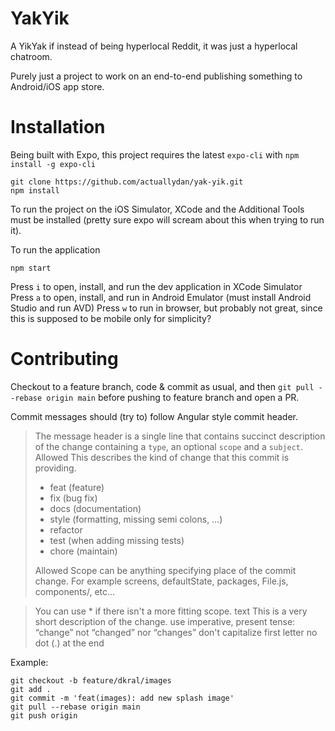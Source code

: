 # YakYik

A YikYak if instead of being hyperlocal Reddit, it was just a hyperlocal chatroom.

Purely just a project to work on an end-to-end publishing something to Android/iOS app store.

# Installation

Being built with Expo, this project requires the latest `expo-cli` with `npm install -g expo-cli`

```
git clone https://github.com/actuallydan/yak-yik.git
npm install
```

To run the project on the iOS Simulator, XCode and the Additional Tools must be installed (pretty sure expo will scream about this when trying to run it).

To run the application

```
npm start
```

Press `i` to open, install, and run the dev application in XCode Simulator
Press `a` to open, install, and run in Android Emulator (must install Android Studio and run AVD)
Press `w` to run in browser, but probably not great, since this is supposed to be mobile only for simplicity?

# Contributing

Checkout to a feature branch, code & commit as usual, and then `git pull --rebase origin main` before pushing to feature branch and open a PR.

Commit messages should (try to) follow Angular style commit header.

> The message header is a single line that contains succinct description of the change containing a `type`, an optional `scope` and a `subject`.
> Allowed <type>
> This describes the kind of change that this commit is providing.
>
> - feat (feature)
> - fix (bug fix)
> - docs (documentation)
> - style (formatting, missing semi colons, …)
> - refactor
> - test (when adding missing tests)
> - chore (maintain)
>
> Allowed <scope>
> Scope can be anything specifying place of the commit change. For example screens, defaultState, packages, File.js, components/, etc...

> You can use \* if there isn't a more fitting scope.
> <subject> text
> This is a very short description of the change.
> use imperative, present tense: “change” not “changed” nor “changes”
> don't capitalize first letter
> no dot (.) at the end

Example:

```
git checkout -b feature/dkral/images
git add .
git commit -m 'feat(images): add new splash image'
git pull --rebase origin main
git push origin
```
